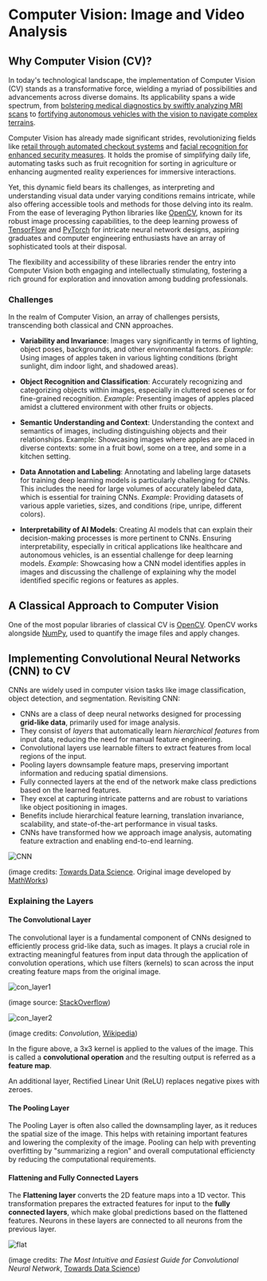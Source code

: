 # Computer Vision: Image and Video Analysis


## Why Computer Vision (CV)?

In today's technological landscape, the implementation of Computer Vision (CV) stands as a transformative force, wielding a myriad of possibilities and advancements across diverse domains. Its applicability spans a wide spectrum, from [bolstering medical diagnostics by swiftly analyzing MRI scans](https://www.nature.com/articles/d41586-023-03482-9) to [fortifying autonomous vehicles with the vision to navigate complex terrains](https://www.nytimes.com/2023/08/21/technology/waymo-driverless-cars-san-francisco.html). 

Computer Vision has already made significant strides, revolutionizing fields like [retail through automated checkout systems](https://towardsdatascience.com/how-the-amazon-go-store-works-a-deep-dive-3fde9d9939e9) and [facial recognition for enhanced security measures](https://www.tsa.gov/news/press/factsheets/facial-recognition-technology). It holds the promise of simplifying daily life, automating tasks such as fruit recognition for sorting in agriculture or enhancing augmented reality experiences for immersive interactions. 

Yet, this dynamic field bears its challenges, as interpreting and understanding visual data under varying conditions remains intricate, while also offering accessible tools and methods for those delving into its realm. From the ease of leveraging Python libraries like [OpenCV](https://opencv.org/), known for its robust image processing capabilities, to the deep learning prowess of [TensorFlow](https://www.tensorflow.org/) and [PyTorch](https://pytorch.org/) for intricate neural network designs, aspiring graduates and computer engineering enthusiasts have an array of sophisticated tools at their disposal. 

The flexibility and accessibility of these libraries render the entry into Computer Vision both engaging and intellectually stimulating, fostering a rich ground for exploration and innovation among budding professionals.

### Challenges

In the realm of Computer Vision, an array of challenges persists, transcending both classical and CNN approaches. 

- **Variability and Invariance**: Images vary significantly in terms of lighting, object poses, backgrounds, and other environmental factors. *Example*: Using images of apples taken in various lighting conditions (bright sunlight, dim indoor light, and shadowed areas).

- **Object Recognition and Classification**: Accurately recognizing and categorizing objects within images, especially in cluttered scenes or for fine-grained recognition. *Example*: Presenting images of apples placed amidst a cluttered environment with other fruits or objects.

- **Semantic Understanding and Context**: Understanding the context and semantics of images, including distinguishing objects and their relationships. Example: Showcasing images where apples are placed in diverse contexts: some in a fruit bowl, some on a tree, and some in a kitchen setting. 

- **Data Annotation and Labeling**: Annotating and labeling large datasets for training deep learning models is particularly challenging for CNNs. This includes the need for large volumes of accurately labeled data, which is essential for training CNNs. *Example*: Providing datasets of various apple varieties, sizes, and conditions (ripe, unripe, different colors). 

- **Interpretability of AI Models**: Creating AI models that can explain their decision-making processes is more pertinent to CNNs. Ensuring interpretability, especially in critical applications like healthcare and autonomous vehicles, is an essential challenge for deep learning models. *Example*: Showcasing how a CNN model identifies apples in images and discussing the challenge of explaining why the model identified specific regions or features as apples. 

## A Classical Approach to Computer Vision

One of the most popular libraries of classical CV is [OpenCV](https://opencv.org/). OpenCV works alongside [NumPy](https://numpy.org/), used to quantify the image files and apply changes.

## Implementing Convolutional Neural Networks (CNN) to CV

CNNs are widely used in computer vision tasks like image classification, object detection, and segmentation. Revisiting CNN:

- CNNs are a class of deep neural networks designed for processing **grid-like data**, primarily used for image analysis.
- They consist of *layers* that automatically learn *hierarchical features* from input data, reducing the need for manual feature engineering.
- Convolutional layers use learnable filters to extract features from local regions of the input.
- Pooling layers downsample feature maps, preserving important information and reducing spatial dimensions.
- Fully connected layers at the end of the network make class predictions based on the learned features.
- They excel at capturing intricate patterns and are robust to variations like object positioning in images.
- Benefits include hierarchical feature learning, translation invariance, scalability, and state-of-the-art performance in visual tasks.
- CNNs have transformed how we approach image analysis, automating feature extraction and enabling end-to-end learning.

![CNN](https://miro.medium.com/v2/resize:fit:720/format:webp/1*kkyW7BR5FZJq4_oBTx3OPQ.png)

(image credits: [Towards Data Science](https://towardsdatascience.com/convolutional-neural-networks-explained-9cc5188c4939). Original image developed by [MathWorks](https://www.mathworks.com/videos/introduction-to-deep-learning-what-are-convolutional-neural-networks--1489512765771.html))

### Explaining the Layers
#### The Convolutional Layer

The convolutional layer is a fundamental component of CNNs designed to efficiently process grid-like data, such as images. It plays a crucial role in extracting meaningful features from input data through the application of convolution operations, which use filters (kernels) to scan across the input creating feature maps from the original image.

![con_layer1](https://i.stack.imgur.com/Bxix6.png)

(image source: [StackOverflow](https://stackoverflow.com/questions/51008505/kernels-and-weights-in-convolutional-neural-networks))

![con_layer2](https://upload.wikimedia.org/wikipedia/commons/1/19/2D_Convolution_Animation.gif)

(image credits: *Convolution*, [Wikipedia](https://en.wikipedia.org/wiki/Convolution))

In the figure above, a 3x3 kernel is applied to the values of the image. This is called a **convolutional operation** and the resulting output is referred as a **feature map**.

An additional layer, Rectified Linear Unit (ReLU) replaces negative pixes with zeroes.

#### The Pooling Layer

The Pooling Layer is often also called the downsampling layer, as it reduces the spatial size of the image. This helps with retaining important features and lowering the complexity of the image. Pooling can help with preventing overfitting by "summarizing a region" and overall computational efficiencty by reducing the computational requirements.

#### Flattening and Fully Connected Layers

The **Flattening layer** converts the 2D feature maps into a 1D vector. This transformation prepares the extracted features for input to the **fully connected layers**, which make global predictions based on the flattened features. Neurons in these layers are connected to all neurons from the previous layer. 

![flat](https://miro.medium.com/v2/resize:fit:720/format:webp/1*IWUxuBpqn2VuV-7Ubr01ng.png)

(image credits: *The Most Intuitive and Easiest Guide for Convolutional Neural Network*, [Towards Data Science](https://towardsdatascience.com/the-most-intuitive-and-easiest-guide-for-convolutional-neural-network-3607be47480))
